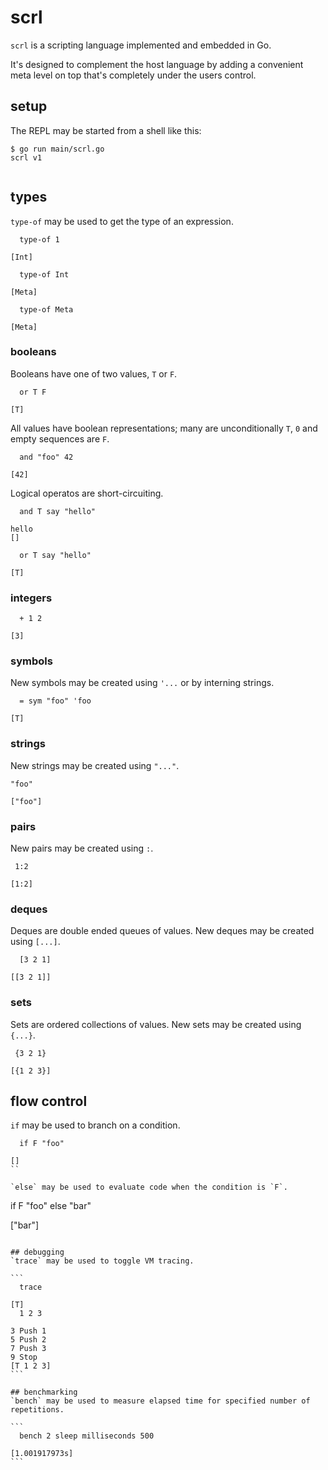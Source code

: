 # scrl
`scrl` is a scripting language implemented and embedded in Go.

It's designed to complement the host language by adding a convenient meta level on top that's completely under the users control.

## setup

The REPL may be started from a shell like this:

```
$ go run main/scrl.go
scrl v1
  
```

## types
`type-of` may be used to get the type of an expression.

```
  type-of 1
  
[Int]
```
```
  type-of Int

[Meta]
```
```
  type-of Meta

[Meta]
```

### booleans
Booleans have one of two values, `T` or `F`.

```
  or T F

[T]
```

All values have boolean representations; many are unconditionally `T`, `0` and empty sequences are `F`.

```
  and "foo" 42

[42]
```

Logical operatos are short-circuiting.

```
  and T say "hello"

hello
[]
```
```
  or T say "hello"

[T]
```

### integers

```
  + 1 2
  
[3]
```

### symbols
New symbols may be created using `'...` or by interning strings.

```
  = sym "foo" 'foo

[T]
```

### strings
New strings may be created using `"..."`.

```
"foo"
  
["foo"]
```

### pairs
New pairs may be created using `:`.

```
 1:2
  
[1:2]
```

### deques
Deques are double ended queues of values.
New deques may be created using `[...]`.

```
  [3 2 1]
  
[[3 2 1]]
```

### sets
Sets are ordered collections of values.
New sets may be created using `{...}`.

```
 {3 2 1}
  
[{1 2 3}]
```

## flow control
`if` may be used to branch on a condition.

```
  if F "foo"

[]
``

`else` may be used to evaluate code when the condition is `F`.

```
  if F "foo" else "bar"

["bar"]
````

## debugging
`trace` may be used to toggle VM tracing.

```
  trace

[T]
  1 2 3

3 Push 1
5 Push 2
7 Push 3
9 Stop
[T 1 2 3]
```

## benchmarking
`bench` may be used to measure elapsed time for specified number of repetitions.

```
  bench 2 sleep milliseconds 500
  
[1.001917973s]
```